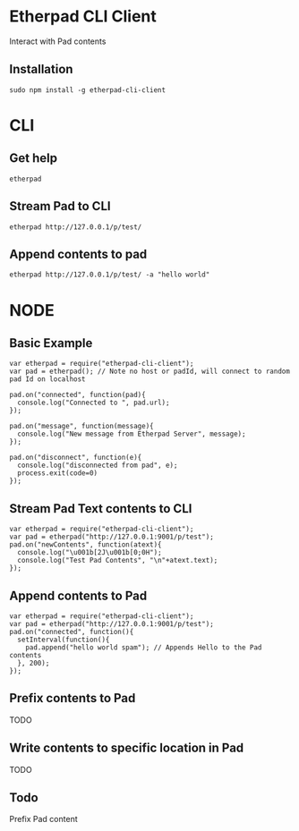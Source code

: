# Etherpad CLI Client
Interact with Pad contents

## Installation
``sudo npm install -g etherpad-cli-client``

# CLI
## Get help
```
etherpad
```

## Stream Pad to CLI
```
etherpad http://127.0.0.1/p/test/
```

## Append contents to pad
```
etherpad http://127.0.0.1/p/test/ -a "hello world"
```

# NODE
## Basic Example

```
var etherpad = require("etherpad-cli-client");
var pad = etherpad(); // Note no host or padId, will connect to random pad Id on localhost

pad.on("connected", function(pad){
  console.log("Connected to ", pad.url);
});

pad.on("message", function(message){
  console.log("New message from Etherpad Server", message);
});

pad.on("disconnect", function(e){
  console.log("disconnected from pad", e);
  process.exit(code=0)
});
```

## Stream Pad Text contents to CLI
```
var etherpad = require("etherpad-cli-client");
var pad = etherpad("http://127.0.0.1:9001/p/test");
pad.on("newContents", function(atext){
  console.log("\u001b[2J\u001b[0;0H");
  console.log("Test Pad Contents", "\n"+atext.text);
});
```

## Append contents to Pad
```
var etherpad = require("etherpad-cli-client");
var pad = etherpad("http://127.0.0.1:9001/p/test");
pad.on("connected", function(){
  setInterval(function(){
    pad.append("hello world spam"); // Appends Hello to the Pad contents
  }, 200);
});
```

## Prefix contents to Pad
TODO

## Write contents to specific location in Pad
TODO

## Todo
Prefix Pad content
